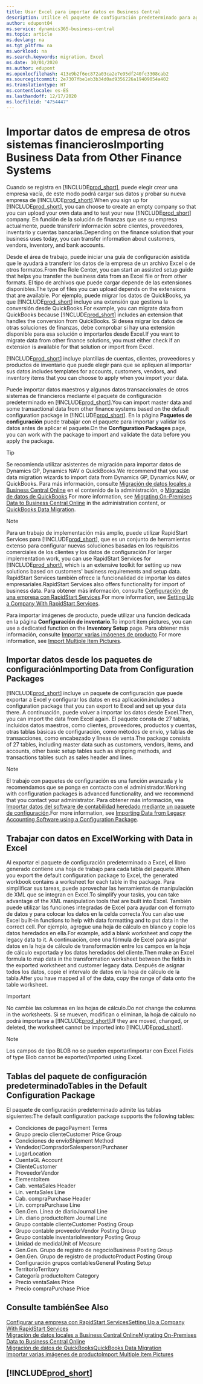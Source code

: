 ```yaml
---
title: Usar Excel para importar datos en Business Central
description: Utilice el paquete de configuración predeterminado para agregar datos de cliente en Excel e importar los datos en Business Central.
author: edupont04
ms.service: dynamics365-business-central
ms.topic: article
ms.devlang: na
ms.tgt_pltfrm: na
ms.workload: na
ms.search.keywords: migration, Excel
ms.date: 10/01/2020
ms.author: edupont
ms.openlocfilehash: 413e9b2f6ec872a03ca2e7e95df240fc3308cab2
ms.sourcegitcommit: 2e7307fbe1eb3b34d0ad9356226a19409054a402
ms.translationtype: HT
ms.contentlocale: es-ES
ms.lasthandoff: 12/17/2020
ms.locfileid: "4754447"
---
```

# <a name="importing-business-data-from-other-finance-systems"></a><span data-ttu-id="82aa2-103">Importar datos de empresa de otros sistemas financieros</span><span class="sxs-lookup"><span data-stu-id="82aa2-103">Importing Business Data from Other Finance Systems</span></span>

<span data-ttu-id="82aa2-104">Cuando se registra en [!INCLUDE[prod_short](includes/prod_short.md)], puede elegir crear una empresa vacía, de este modo podrá cargar sus datos y probar su nueva empresa de [!INCLUDE[prod_short](includes/prod_short.md)].</span><span class="sxs-lookup"><span data-stu-id="82aa2-104">When you sign up for [!INCLUDE[prod_short](includes/prod_short.md)], you can choose to create an empty company so that you can upload your own data and to test your new [!INCLUDE[prod_short](includes/prod_short.md)] company.</span></span> <span data-ttu-id="82aa2-105">En función de la solución de finanzas que use su empresa actualmente, puede transferir información sobre clientes, proveedores, inventario y cuentas bancarias.</span><span class="sxs-lookup"><span data-stu-id="82aa2-105">Depending on the finance solution that your business uses today, you can transfer information about customers, vendors, inventory, and bank accounts.</span></span>  

<span data-ttu-id="82aa2-106">Desde el área de trabajo, puede iniciar una guía de configuración asistida que le ayudará a transferir los datos de la empresa de un archivo Excel o de otros formatos.</span><span class="sxs-lookup"><span data-stu-id="82aa2-106">From the Role Center, you can start an assisted setup guide that helps you transfer the business data from an Excel file or from other formats.</span></span> <span data-ttu-id="82aa2-107">El tipo de archivos que puede cargar depende de las extensiones disponibles.</span><span class="sxs-lookup"><span data-stu-id="82aa2-107">The type of files you can upload depends on the extensions that are available.</span></span> <span data-ttu-id="82aa2-108">Por ejemplo, puede migrar los datos de QuickBooks, ya que [!INCLUDE[prod_short](includes/prod_short.md)] incluye una extensión que gestiona la conversión desde QuickBooks.</span><span class="sxs-lookup"><span data-stu-id="82aa2-108">For example, you can migrate data from QuickBooks because [!INCLUDE[prod_short](includes/prod_short.md)] includes an extension that handles the conversion from QuickBooks.</span></span> <span data-ttu-id="82aa2-109">Si desea migrar los datos de otras soluciones de finanzas, debe comprobar si hay una extensión disponible para esa solución o importarlos desde Excel.</span><span class="sxs-lookup"><span data-stu-id="82aa2-109">If you want to migrate data from other finance solutions, you must either check if an extension is available for that solution or import from Excel.</span></span>  

[!INCLUDE[prod_short](includes/prod_short.md)] <span data-ttu-id="82aa2-110">incluye plantillas de cuentas, clientes, proveedores y productos de inventario que puede elegir para que se apliquen al importar sus datos.</span><span class="sxs-lookup"><span data-stu-id="82aa2-110">includes templates for accounts, customers, vendors, and inventory items that you can choose to apply when you import your data.</span></span>

<span data-ttu-id="82aa2-111">Puede importar datos maestros y algunos datos transaccionales de otros sistemas de financieros mediante el paquete de configuración predeterminado en [!INCLUDE[prod_short](includes/prod_short.md)].</span><span class="sxs-lookup"><span data-stu-id="82aa2-111">You can import master data and some transactional data from other finance systems based on the default configuration package in [!INCLUDE[prod_short](includes/prod_short.md)].</span></span> <span data-ttu-id="82aa2-112">En la página **Paquetes de configuración** puede trabajar con el paquete para importar y validar los datos antes de aplicar el paquete.</span><span class="sxs-lookup"><span data-stu-id="82aa2-112">On the **Configuration Packages** page, you can work with the package to import and validate the data before you apply the package.</span></span>  

> [!TIP]  
> <span data-ttu-id="82aa2-113">Se recomienda utilizar asistentes de migración para importar datos de Dynamics GP, Dynamics NAV o QuickBooks.</span><span class="sxs-lookup"><span data-stu-id="82aa2-113">We recommend that you use data migration wizards to import data from Dynamics GP, Dynamics NAV, or QuickBooks.</span></span> <span data-ttu-id="82aa2-114">Para más información, consulte [Migración de datos locales a Business Central Online](/dynamics365/business-central/dev-itpro/administration/migrate-data) en el contenido de la administración, o [Migración de datos de QuickBooks](ui-extensions-quickbooks-data-migration.md).</span><span class="sxs-lookup"><span data-stu-id="82aa2-114">For more information, see [Migrating On-Premises Data to Business Central Online](/dynamics365/business-central/dev-itpro/administration/migrate-data) in the administration content, or [QuickBooks Data Migration](ui-extensions-quickbooks-data-migration.md).</span></span>

> [!NOTE]  
> <span data-ttu-id="82aa2-115">Para un trabajo de implementación más amplio, puede utilizar RapidStart Services para [!INCLUDE[prod_short](includes/prod_short.md)], que es un conjunto de herramientas extenso para configurar nuevas soluciones basadas en los requisitos comerciales de los clientes y los datos de configuración.</span><span class="sxs-lookup"><span data-stu-id="82aa2-115">For larger implementation work, you can use RapidStart Services for [!INCLUDE[prod_short](includes/prod_short.md)], which is an extensive toolkit for setting up new solutions based on customers' business requirements and setup data.</span></span> <span data-ttu-id="82aa2-116">RapidStart Services también ofrece la funcionalidad de importar los datos empresariales.</span><span class="sxs-lookup"><span data-stu-id="82aa2-116">RapidStart Services also offers functionality for import of business data.</span></span> <span data-ttu-id="82aa2-117">Para obtener más información, consulte [Configuración de una empresa con RapidStart Services](admin-set-up-a-company-with-rapidstart.md).</span><span class="sxs-lookup"><span data-stu-id="82aa2-117">For more information, see [Setting Up a Company With RapidStart Services](admin-set-up-a-company-with-rapidstart.md).</span></span>

<span data-ttu-id="82aa2-118">Para importar imágenes de producto, puede utilizar una función dedicada en la página **Configuración de inventario**.</span><span class="sxs-lookup"><span data-stu-id="82aa2-118">To import item pictures, you can use a dedicated function on the **Inventory Setup** page.</span></span> <span data-ttu-id="82aa2-119">Para obtener más información, consulte [Importar varias imágenes de producto](inventory-how-import-item-pictures.md).</span><span class="sxs-lookup"><span data-stu-id="82aa2-119">For more information, see [Import Multiple Item Pictures](inventory-how-import-item-pictures.md).</span></span>

## <a name="importing-data-from-configuration-packages"></a><span data-ttu-id="82aa2-120">Importar datos desde los paquetes de configuración</span><span class="sxs-lookup"><span data-stu-id="82aa2-120">Importing Data from Configuration Packages</span></span>
[!INCLUDE[prod_short](includes/prod_short.md)] <span data-ttu-id="82aa2-121">incluye un paquete de configuración que puede exportar a Excel y configurar los datos en esa aplicación.</span><span class="sxs-lookup"><span data-stu-id="82aa2-121">includes a configuration package that you can export to Excel and set up your data there.</span></span> <span data-ttu-id="82aa2-122">A continuación, puede volver a importar los datos desde Excel.</span><span class="sxs-lookup"><span data-stu-id="82aa2-122">Then, you can import the data from Excel again.</span></span> <span data-ttu-id="82aa2-123">El paquete consta de 27 tablas, incluidos datos maestros, como clientes, proveedores, productos y cuentas, otras tablas básicas de configuración, como métodos de envío, y tablas de transacciones, como encabezado y líneas de venta.</span><span class="sxs-lookup"><span data-stu-id="82aa2-123">The package consists of 27 tables, including master data such as customers, vendors, items, and accounts, other basic setup tables such as shipping methods, and transactions tables such as sales header and lines.</span></span>  

> [!NOTE]  
>   <span data-ttu-id="82aa2-124">El trabajo con paquetes de configuración es una función avanzada y le recomendamos que se ponga en contacto con el administrador.</span><span class="sxs-lookup"><span data-stu-id="82aa2-124">Working with configuration packages is advanced functionality, and we recommend that you contact your administrator.</span></span> <span data-ttu-id="82aa2-125">Para obtener más información, vea [Importar datos del software de contabilidad heredado mediante un paquete de configuración](across-import-data-configuration-packages.md).</span><span class="sxs-lookup"><span data-stu-id="82aa2-125">For more information, see [Importing Data from Legacy Accounting Software using a Configuration Package](across-import-data-configuration-packages.md).</span></span>

## <a name="working-with-data-in-excel"></a><span data-ttu-id="82aa2-126">Trabajar con datos en Excel</span><span class="sxs-lookup"><span data-stu-id="82aa2-126">Working with Data in Excel</span></span>
<span data-ttu-id="82aa2-127">Al exportar el paquete de configuración predeterminado a Excel, el libro generado contiene una hoja de trabajo para cada tabla del paquete.</span><span class="sxs-lookup"><span data-stu-id="82aa2-127">When you export the default configuration package to Excel, the generated workbook contains a worksheet for each table in the package.</span></span> <span data-ttu-id="82aa2-128">Para simplificar sus tareas, puede aprovechar las herramientas de manipulación de XML que se integran en Excel.</span><span class="sxs-lookup"><span data-stu-id="82aa2-128">To simplify your tasks, you can take advantage of the XML manipulation tools that are built into Excel.</span></span> <span data-ttu-id="82aa2-129">También puede utilizar las funciones integradas de Excel para ayudar con el formato de datos y para colocar los datos en la celda correcta.</span><span class="sxs-lookup"><span data-stu-id="82aa2-129">You can also use Excel built-in functions to help with data formatting and to put data in the correct cell.</span></span> <span data-ttu-id="82aa2-130">Por ejemplo, agregue una hoja de cálculo en blanco y copie los datos heredados en ella.</span><span class="sxs-lookup"><span data-stu-id="82aa2-130">For example, add a blank worksheet and copy the legacy data to it.</span></span> <span data-ttu-id="82aa2-131">A continuación, cree una fórmula de Excel para asignar datos en la hoja de cálculo de transformación entre los campos en la hoja de cálculo exportada y los datos heredados del cliente.</span><span class="sxs-lookup"><span data-stu-id="82aa2-131">Then make an Excel formula to map data in the transformation worksheet between the fields in the exported worksheet and customer legacy data.</span></span> <span data-ttu-id="82aa2-132">Después de asignar todos los datos, copie el intervalo de datos en la hoja de cálculo de la tabla.</span><span class="sxs-lookup"><span data-stu-id="82aa2-132">After you have mapped all of the data, copy the range of data onto the table worksheet.</span></span>  

> [!IMPORTANT]  
>  <span data-ttu-id="82aa2-133">No cambie las columnas en las hojas de cálculo.</span><span class="sxs-lookup"><span data-stu-id="82aa2-133">Do not change the columns in the worksheets.</span></span> <span data-ttu-id="82aa2-134">Si se mueven, modifican o eliminan, la hoja de cálculo no podrá importarse a [!INCLUDE[prod_short](includes/prod_short.md)].</span><span class="sxs-lookup"><span data-stu-id="82aa2-134">If they are moved, changed, or deleted, the worksheet cannot be imported into [!INCLUDE[prod_short](includes/prod_short.md)].</span></span>

> [!NOTE]
> <span data-ttu-id="82aa2-135">Los campos de tipo BLOB no se pueden exportar/importar con Excel.</span><span class="sxs-lookup"><span data-stu-id="82aa2-135">Fields of type Blob cannot be exported/imported using Excel.</span></span>

## <a name="tables-in-the-default-configuration-package"></a><span data-ttu-id="82aa2-136">Tablas del paquete de configuración predeterminado</span><span class="sxs-lookup"><span data-stu-id="82aa2-136">Tables in the Default Configuration Package</span></span>
<span data-ttu-id="82aa2-137">El paquete de configuración predeterminado admite las tablas siguientes:</span><span class="sxs-lookup"><span data-stu-id="82aa2-137">The default configuration package supports the following tables:</span></span>

-   <span data-ttu-id="82aa2-138">Condiciones de pago</span><span class="sxs-lookup"><span data-stu-id="82aa2-138">Payment Terms</span></span>
-   <span data-ttu-id="82aa2-139">Grupo precio cliente</span><span class="sxs-lookup"><span data-stu-id="82aa2-139">Customer Price Group</span></span>
-   <span data-ttu-id="82aa2-140">Condiciones de envío</span><span class="sxs-lookup"><span data-stu-id="82aa2-140">Shipment Method</span></span>
-   <span data-ttu-id="82aa2-141">Vendedor/Comprador</span><span class="sxs-lookup"><span data-stu-id="82aa2-141">Salesperson/Purchaser</span></span>
-   <span data-ttu-id="82aa2-142">Lugar</span><span class="sxs-lookup"><span data-stu-id="82aa2-142">Location</span></span>
-   <span data-ttu-id="82aa2-143">Cuenta</span><span class="sxs-lookup"><span data-stu-id="82aa2-143">GL Account</span></span>
-   <span data-ttu-id="82aa2-144">Cliente</span><span class="sxs-lookup"><span data-stu-id="82aa2-144">Customer</span></span>
-   <span data-ttu-id="82aa2-145">Proveedor</span><span class="sxs-lookup"><span data-stu-id="82aa2-145">Vendor</span></span>
-   <span data-ttu-id="82aa2-146">Elemento</span><span class="sxs-lookup"><span data-stu-id="82aa2-146">Item</span></span>
-   <span data-ttu-id="82aa2-147">Cab. venta</span><span class="sxs-lookup"><span data-stu-id="82aa2-147">Sales Header</span></span>
-   <span data-ttu-id="82aa2-148">Lín. venta</span><span class="sxs-lookup"><span data-stu-id="82aa2-148">Sales Line</span></span>
-   <span data-ttu-id="82aa2-149">Cab. compra</span><span class="sxs-lookup"><span data-stu-id="82aa2-149">Purchase Header</span></span>
-   <span data-ttu-id="82aa2-150">Lín. compra</span><span class="sxs-lookup"><span data-stu-id="82aa2-150">Purchase Line</span></span>
-   <span data-ttu-id="82aa2-151">Gen.</span><span class="sxs-lookup"><span data-stu-id="82aa2-151">Gen.</span></span> <span data-ttu-id="82aa2-152">Línea de diario</span><span class="sxs-lookup"><span data-stu-id="82aa2-152">Journal Line</span></span>
-   <span data-ttu-id="82aa2-153">Lín. diario producto</span><span class="sxs-lookup"><span data-stu-id="82aa2-153">Item Journal Line</span></span>
-   <span data-ttu-id="82aa2-154">Grupo contable cliente</span><span class="sxs-lookup"><span data-stu-id="82aa2-154">Customer Posting Group</span></span>
-   <span data-ttu-id="82aa2-155">Grupo contable proveedor</span><span class="sxs-lookup"><span data-stu-id="82aa2-155">Vendor Posting Group</span></span>
-   <span data-ttu-id="82aa2-156">Grupo contable inventario</span><span class="sxs-lookup"><span data-stu-id="82aa2-156">Inventory Posting Group</span></span>
-   <span data-ttu-id="82aa2-157">Unidad de medida</span><span class="sxs-lookup"><span data-stu-id="82aa2-157">Unit of Measure</span></span>
-   <span data-ttu-id="82aa2-158">Gen.</span><span class="sxs-lookup"><span data-stu-id="82aa2-158">Gen.</span></span> <span data-ttu-id="82aa2-159">Grupo de registro de negocio</span><span class="sxs-lookup"><span data-stu-id="82aa2-159">Business Posting Group</span></span>
-   <span data-ttu-id="82aa2-160">Gen.</span><span class="sxs-lookup"><span data-stu-id="82aa2-160">Gen.</span></span> <span data-ttu-id="82aa2-161">Grupo de registro de producto</span><span class="sxs-lookup"><span data-stu-id="82aa2-161">Product Posting Group</span></span>
-   <span data-ttu-id="82aa2-162">Configuración grupos contables</span><span class="sxs-lookup"><span data-stu-id="82aa2-162">General Posting Setup</span></span>
-   <span data-ttu-id="82aa2-163">Territorio</span><span class="sxs-lookup"><span data-stu-id="82aa2-163">Territory</span></span>
-   <span data-ttu-id="82aa2-164">Categoría producto</span><span class="sxs-lookup"><span data-stu-id="82aa2-164">Item Category</span></span>
-   <span data-ttu-id="82aa2-165">Precio venta</span><span class="sxs-lookup"><span data-stu-id="82aa2-165">Sales Price</span></span>
-   <span data-ttu-id="82aa2-166">Precio compra</span><span class="sxs-lookup"><span data-stu-id="82aa2-166">Purchase Price</span></span>

## <a name="see-also"></a><span data-ttu-id="82aa2-167">Consulte también</span><span class="sxs-lookup"><span data-stu-id="82aa2-167">See Also</span></span>
[<span data-ttu-id="82aa2-168">Configurar una empresa con RapidStart Services</span><span class="sxs-lookup"><span data-stu-id="82aa2-168">Setting Up a Company With RapidStart Services</span></span>](admin-set-up-a-company-with-rapidstart.md)  
[<span data-ttu-id="82aa2-169">Migración de datos locales a Business Central Online</span><span class="sxs-lookup"><span data-stu-id="82aa2-169">Migrating On-Premises Data to Business Central Online</span></span>](/dynamics365/business-central/dev-itpro/administration/migrate-data)  
[<span data-ttu-id="82aa2-170">Migración de datos de QuickBooks</span><span class="sxs-lookup"><span data-stu-id="82aa2-170">QuickBooks Data Migration</span></span>](ui-extensions-quickbooks-data-migration.md)  
[<span data-ttu-id="82aa2-171">Importar varias imágenes de producto</span><span class="sxs-lookup"><span data-stu-id="82aa2-171">Import Multiple Item Pictures</span></span>](inventory-how-import-item-pictures.md)

## [!INCLUDE[prod_short](includes/free_trial_md.md)]  
